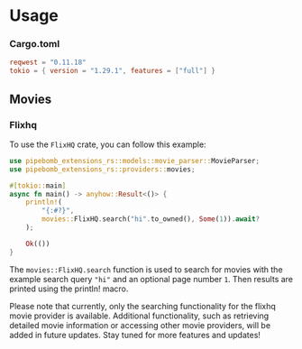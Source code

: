 # Usage

### Cargo.toml
```toml
reqwest = "0.11.18"
tokio = { version = "1.29.1", features = ["full"] }
```

## Movies

### Flixhq

To use the `FlixHQ` crate, you can follow this example:

```rust
use pipebomb_extensions_rs::models::movie_parser::MovieParser;
use pipebomb_extensions_rs::providers::movies;

#[tokio::main]
async fn main() -> anyhow::Result<()> {
    println!(
        "{:#?}",
        movies::FlixHQ.search("hi".to_owned(), Some(1)).await?
    );

    Ok(())
}
```
The `movies::FlixHQ.search` function is used to search for movies with the example search query `"hi"` and an optional page number `1`. Then results are printed using the println! macro.

Please note that currently, only the searching functionality for the flixhq movie provider is available. Additional functionality, such as retrieving detailed movie information or accessing other movie providers, will be added in future updates. Stay tuned for more features and updates!
